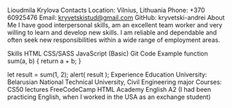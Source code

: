 Lioudmila Krylova
Contacts
Location: Vilnius, Lithuania
Phone: +370 60925476
Email: kryvetskistud@gmail.com
GitHub: kryvetski-andrei
About Me
I have good interpersonal skills, am an excellent team worker and very willing to learn and develop new skills.
I am reliable and dependable and often seek new responsibilities within a wide range of employment areas.

Skills
HTML
CSS/SASS
JavaScript (Basic)
Git
Code Example
function sum(a, b) {
  return a + b;
}

let result = sum(1, 2);
alert( result );
Experience
Education
University: Belarusian National Technical University, Civil Engineering major
Courses:
CS50 lectures
FreeCodeCamp
HTML Academy
English
A2 (I had been practicing English, when I worked in the USA as an exchange student)